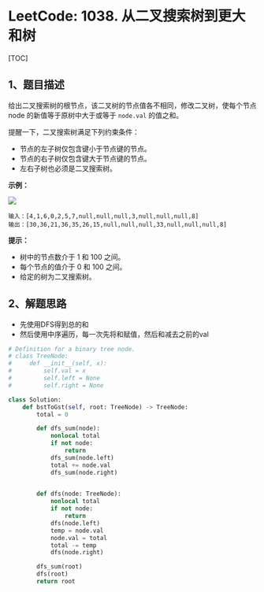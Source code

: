 # LeetCode: 1038. 从二叉搜索树到更大和树

[TOC]

## 1、题目描述

给出二叉搜索树的根节点，该二叉树的节点值各不相同，修改二叉树，使每个节点 node 的新值等于原树中大于或等于 `node.val` 的值之和。

提醒一下，二叉搜索树满足下列约束条件：

- 节点的左子树仅包含键小于节点键的节点。
- 节点的右子树仅包含键大于节点键的节点。
- 左右子树也必须是二叉搜索树。

**示例：**

![](http://markdown-images-1251766755.cos.ap-beijing.myqcloud.com/notebook/2019-09-19-050557.png)

```
输入：[4,1,6,0,2,5,7,null,null,null,3,null,null,null,8]
输出：[30,36,21,36,35,26,15,null,null,null,33,null,null,null,8]
```

**提示：**

- 树中的节点数介于 1 和 100 之间。
- 每个节点的值介于 0 和 100 之间。
- 给定的树为二叉搜索树。

## 2、解题思路

- 先使用DFS得到总的和
- 然后使用中序遍历，每一次先将和赋值，然后和减去之前的val



```python
# Definition for a binary tree node.
# class TreeNode:
#     def __init__(self, x):
#         self.val = x
#         self.left = None
#         self.right = None

class Solution:
    def bstToGst(self, root: TreeNode) -> TreeNode:
        total = 0

        def dfs_sum(node):
            nonlocal total
            if not node:
                return
            dfs_sum(node.left)
            total += node.val
            dfs_sum(node.right)
            

        def dfs(node: TreeNode):
            nonlocal total
            if not node:
                return
            dfs(node.left)
            temp = node.val
            node.val = total
            total -= temp
            dfs(node.right)

        dfs_sum(root)
        dfs(root)
        return root
```

